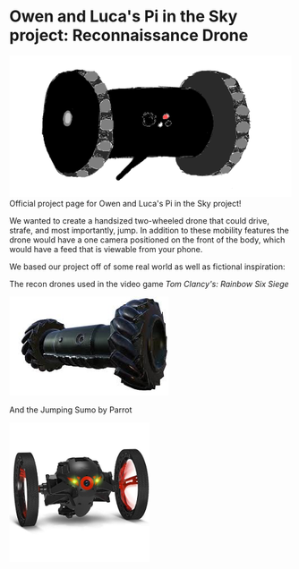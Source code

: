 # Owen and Luca's Pi in the Sky project: Reconnaissance Drone
![sketch](https://raw.githubusercontent.com/oguiffre/Engineering_4_Notebook/master/Drone_Sketch_Transparent.png)
Official project page for Owen and Luca's Pi in the Sky project!

We wanted to create a handsized two-wheeled drone that could drive, strafe, and most importantly, jump. In addition to these mobility features the drone would have a one camera positioned on the front of the body, which would have a feed that is viewable from your phone.

We based our project off of some real world as well as fictional inspiration:

The recon drones used in the video game *Tom Clancy's: Rainbow Six Siege*

![R6](https://github.com/oguiffre/Engineering_4_Notebook/blob/master/r6drone.jpg)

And the Jumping Sumo by Parrot

<img src="https://github.com/oguiffre/Engineering_4_Notebook/blob/master/Pi%20in%20the%20Sky/parrotdrone.jpg" width="250">
